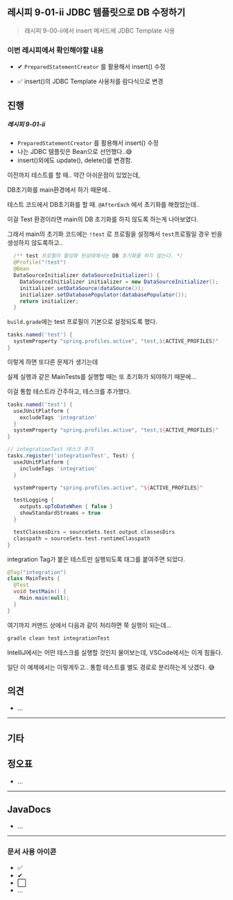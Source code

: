 ## 레시피 9-01-ii JDBC 템플릿으로 DB 수정하기

> 레시피 9-00-ii에서 insert 메서드에 JDBC Template 사용
>

### 이번 레시피에서 확인해야할  내용

* ✔ `PreparedStatementCreator` 를 활용해서 insert() 수정

* ✅  insert()의 JDBC Template 사용처를 람다식으로 변경




## 진행

##### 레시피 9-01-ii

* `PreparedStatementCreator` 를 활용해서 insert() 수정
* 나는 JDBC 템플릿은 Bean으로 선언했다..😅
* insert()외에도 update(), delete()를 변경함.



이전까지 테스트를 할 때.. 약간 아쉬운점이 있었는데,

DB초기화를 main환경에서 하기 때문에.. 

테스트 코드에서 DB초기화를 할 때. `@AfterEach` 에서 초기화를 해줬었는데..

이걸 Test 환경이라면 main의 DB 초기화를 하지 않도록 하는게 나아보였다.

그래서 main의 초기화 코드에는 `!test` 로 프로필을 설정해서 `test`프로필일 경우 빈을 생성하지 않도록하고..

```java
  /** test 프로필이 활성화 된상태에서는 DB 초기화를 하지 않는다. */
  @Profile("!test")
  @Bean
  DataSourceInitializer dataSourceInitializer() {
    DataSourceInitializer initializer = new DataSourceInitializer();
    initializer.setDataSource(dataSource());
    initializer.setDatabasePopulator(databasePopulator());
    return initializer;
  }
```



`build.grade`에는 test 프로필이 기본으로 설정되도록 했다.

```groovy
tasks.named('test') {
  systemProperty "spring.profiles.active", "test,${ACTIVE_PROFILES}"
}
```

이렇게 하면 또다른 문제가 생기는데

실제 실행과 같은 MainTests를 실행할 때는 또 초기화가 되야하기 때문에...

이걸 통합 테스트라 간주하고, 테스크를 추가했다.

```groovy
tasks.named('test') {
  useJUnitPlatform {
    excludeTags 'integration'
  }
  systemProperty "spring.profiles.active", "test,${ACTIVE_PROFILES}"
}

// integrationTest 테스크 추가
tasks.register('integrationTest', Test) {
  useJUnitPlatform {
    includeTags 'integration'
  }

  systemProperty "spring.profiles.active", "${ACTIVE_PROFILES}"

  testLogging {
    outputs.upToDateWhen { false }
    showStandardStreams = true
  }

  testClassesDirs = sourceSets.test.output.classesDirs
  classpath = sourceSets.test.runtimeClasspath
}
```

integration Tag가 붙은 테스트만 실행되도록 태그를 붙여주면 되었다.

```java
@Tag("integration")
class MainTests {
  @Test
  void testMain() {
    Main.main(null);
  }
}
```



여기까지 커맨드 상에서 다음과 같이 처리하면 쭉 실행이 되는데...

```bash
gradle clean test integrationTest
```

IntelliJ에서는 어떤 테스크를 실행할 것인지 물어보는데, VSCode에서는 이게 힘들다.

일단 이 예제에서는 이렇게두고.. 통합 테스트를 별도 경로로 분리하는게 낫겠다. 😅






## 의견

* ...



---

## 기타







## 정오표

* ...
  


---

## JavaDocs

* ...



---

### 문서 사용 아이콘

* ✅
* ✔
* ⬜
* ...

